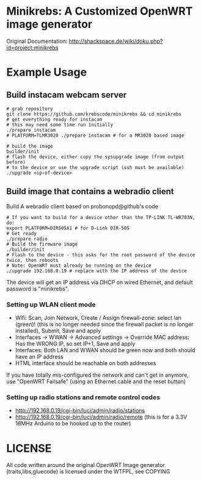 Minikrebs: A Customized OpenWRT image generator
==================================

Original Documentation: http://shackspace.de/wiki/doku.php?id=project:minikrebs 

Example Usage
=======
Build instacam webcam server
------------------------

    # grab repository
    git clone https://github.com/krebscode/minikrebs && cd minikrebs
    # get everything ready for instacam
    # this may need some time run initially
    ./prepare instacam 
    # PLATFORM=TLMR3020 ./prepare instacam # for a MR3020 based image

    # build the image
    builder/init 
    # flash the device, either copy the sysupgrade image (from output before)
    # to the device or use the upgrade script (ssh must be available)
    ./upgrade <ip-of-device>
    

Build image that contains a webradio client
-------------------------------------------
Build A webradio client based on probonopd@github's code

    # If you want to build for a device other than the TP-LINK TL-WR703N, do:
    export PLATFORM=DIR505A1 # for D-Link DIR-505
    # Get ready
    ./prepare radio
    # Build the firmware image
    ./builder/init
    # Flash to the device - this asks for the root password of the device twice, then reboots
    # Note: OpenWRT must already be running on the device
    ./upgrade 192.168.0.19 # replace with the IP address of the device

The device will get an IP address via DHCP on wired Ethernet, and default password is "minikrebs".

### Setting up WLAN client mode

* Wifi: Scan, Join Network, Create / Assign firewall-zone: select lan (green)! (this is no longer needed since the firewall packet is no longer installed), Submit, Save and apply
* Interfaces -> WWAN -> Advanced settings -> Override MAC address: Has the WRONG IP, so set IP+1, Save and apply
* Interfaces: Both LAN and WWAN should be green now and both should have an IP address
* HTML interface should be reachable on both addresses

If you have totally mis-configured the network and can't get in anymore, use "OpenWRT Failsafe" (using an Ethernet cable and the reset button)

### Setting up radio stations and remote control codes
* http://192.168.0.19/cgi-bin/luci/admin/radio/stations
* http://192.168.0.19/cgi-bin/luci/admin/radio/remote (this is for a 3.3V 16MHz Arduino to be hooked up to the router)


LICENSE
======
All code written around the original OpenWRT Image generator
(traits,libs,gluecode) is licensed under the WTFPL, see COPYING
